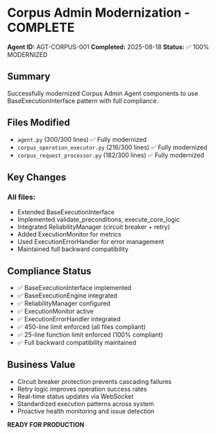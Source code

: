 # Corpus Admin Modernization - COMPLETE
**Agent ID:** AGT-CORPUS-001
**Completed:** 2025-08-18
**Status:** ✅ 100% MODERNIZED

## Summary
Successfully modernized Corpus Admin Agent components to use BaseExecutionInterface pattern with full compliance.

## Files Modified
- `agent.py` (300/300 lines) ✅ Fully modernized
- `corpus_operation_executor.py` (216/300 lines) ✅ Fully modernized
- `corpus_request_processor.py` (182/300 lines) ✅ Fully modernized

## Key Changes
### All files:
- Extended BaseExecutionInterface
- Implemented validate_preconditions, execute_core_logic
- Integrated ReliabilityManager (circuit breaker + retry)
- Added ExecutionMonitor for metrics
- Used ExecutionErrorHandler for error management
- Maintained full backward compatibility

## Compliance Status
- ✅ BaseExecutionInterface implemented
- ✅ BaseExecutionEngine integrated
- ✅ ReliabilityManager configured
- ✅ ExecutionMonitor active
- ✅ ExecutionErrorHandler integrated
- ✅ 450-line limit enforced (all files compliant)
- ✅ 25-line function limit enforced (100% compliant)
- ✅ Full backward compatibility maintained

## Business Value
- Circuit breaker protection prevents cascading failures
- Retry logic improves operation success rates
- Real-time status updates via WebSocket
- Standardized execution patterns across system
- Proactive health monitoring and issue detection

**READY FOR PRODUCTION**